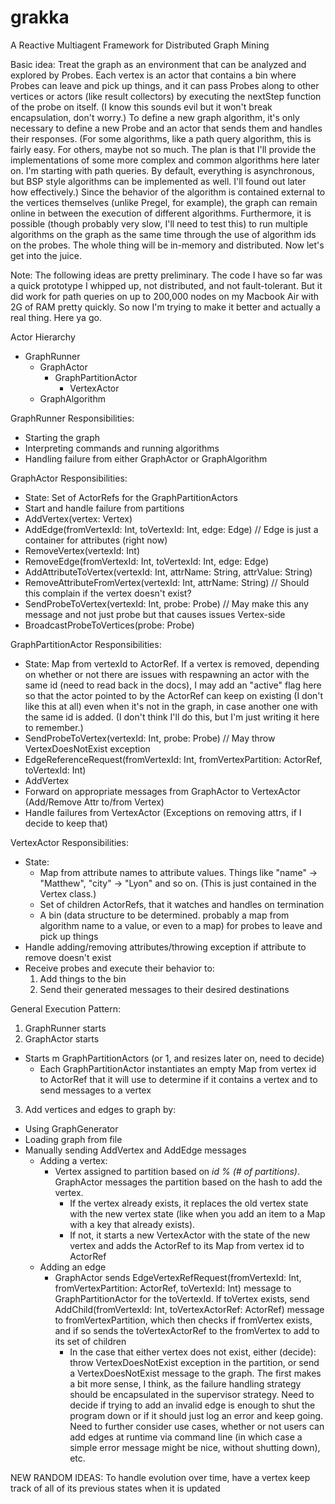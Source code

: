 grakka
======

A Reactive Multiagent Framework for Distributed Graph Mining

Basic idea: Treat the graph as an environment that can be analyzed and explored
by Probes. Each vertex is an actor that contains a bin where Probes can leave
and pick up things, and it can pass Probes along to other vertices or actors
(like result collectors) by executing the nextStep function of the probe on
itself. (I know this sounds evil but it won't break encapsulation, don't worry.)
To define a new graph algorithm, it's only necessary to define a new Probe and
an actor that sends them and handles their responses. (For some algorithms, like
a path query algorithm, this is fairly easy. For others, maybe not so much. The
plan is that I'll provide the implementations of some more complex and common
algorithms here later on. I'm starting with path queries. By default, everything
is asynchronous, but BSP style algorithms can be implemented as well. I'll found
out later how effectively.) Since the behavior of the algorithm is contained
external to the vertices themselves (unlike Pregel, for example), the graph can
remain online in between the execution of different algorithms. Furthermore, it
is possible (though probably very slow, I'll need to test this) to run multiple
algorithms on the graph as the same time through the use of algorithm ids on the
probes.  The whole thing will be in-memory and distributed. Now let's get into
the juice.

Note: The following ideas are pretty preliminary. The code I have so far was a
quick prototype I whipped up, not distributed, and not fault-tolerant. But it
did work for path queries on up to 200,000 nodes on my Macbook Air with 2G of
RAM pretty quickly. So now I'm trying to make it better and actually a real
thing. Here ya go.

Actor Hierarchy
* GraphRunner
  * GraphActor
    * GraphPartitionActor
      * VertexActor 
  * GraphAlgorithm

GraphRunner Responsibilities:
* Starting the graph
* Interpreting commands and running algorithms
* Handling failure from either GraphActor or GraphAlgorithm

GraphActor Responsibilities:
* State: Set of ActorRefs for the GraphPartitionActors
* Start and handle failure from partitions
* AddVertex(vertex: Vertex) 
* AddEdge(fromVertexId: Int, toVertexId: Int, edge: Edge) // Edge is just a container for attributes (right now)
* RemoveVertex(vertexId: Int)
* RemoveEdge(fromVertexId: Int, toVertexId: Int, edge: Edge)
* AddAttributeToVertex(vertexId: Int, attrName: String, attrValue: String)
* RemoveAttributeFromVertex(vertexId: Int, attrName: String) // Should this complain if the vertex doesn't exist?
* SendProbeToVertex(vertexId: Int, probe: Probe) // May make this any message and not just probe but that causes issues Vertex-side
* BroadcastProbeToVertices(probe: Probe) 

GraphPartitionActor Responsibilities:
* State: Map from vertexId to ActorRef. If a vertex is removed, depending on
  whether or not there are issues with respawning an actor with the same id
  (need to read back in the docs), I may add an "active" flag here so that the
  actor pointed to by the ActorRef can keep on existing (I don't like this at
  all) even when it's not in the graph, in case another one with the same id is
  added. (I don't think I'll do this, but I'm just writing it here to remember.)
* SendProbeToVertex(vertexId: Int, probe: Probe) // May throw VertexDoesNotExist exception 
* EdgeReferenceRequest(fromVertexId: Int, fromVertexPartition: ActorRef, toVertexId: Int)
* AddVertex
* Forward on appropriate messages from GraphActor to VertexActor
  (Add/Remove Attr to/from Vertex)
* Handle failures from VertexActor (Exceptions on removing attrs, if I decide to
  keep that)

VertexActor Responsibilities:
* State:  
  * Map from attribute names to attribute values.  Things like "name" ->
  "Matthew", "city" -> "Lyon" and so on. (This is just contained in the Vertex
  class.)
  * Set of children ActorRefs, that it watches and handles on termination
  * A bin (data structure to be determined. probably a map from algorithm name
    to a value, or even to a map) for probes to leave and pick up things
* Handle adding/removing attributes/throwing exception if attribute to remove
  doesn't exist  
* Receive probes and execute their behavior to:
  1. Add things to the bin
  2. Send their generated messages to their desired destinations

General Execution Pattern:

1. GraphRunner starts
2. GraphActor starts
  * Starts m GraphPartitionActors (or 1, and resizes later on, need to decide)
    * Each GraphPartitionActor instantiates an empty Map from vertex id to
      ActorRef that it will use to determine if it contains a vertex and to send
      messages to a vertex
3.  Add vertices and edges to graph by:
  * Using GraphGenerator
  * Loading graph from file
  * Manually sending AddVertex and AddEdge messages
    * Adding a vertex:
      * Vertex assigned to partition based on *id % (# of partitions)*.
        GraphActor messages the partition based on the hash to add the vertex.
        * If the vertex already exists, it replaces the old vertex state with the
          new vertex state (like when you add an item to a Map with a key that
          already exists).
        * If not, it starts a new VertexActor with the state of the new vertex
          and adds the ActorRef to its Map from vertex id to ActorRef
    * Adding an edge 
      * GraphActor sends EdgeVertexRefRequest(fromVertexId: Int, fromVertexPartition: ActorRef, toVertexId: Int)
          message to GraphPartitionActor for the toVertexId. If toVertex exists, 
          send AddChild(fromVertexId: Int, toVertexActorRef: ActorRef) message to 
          fromVertexPartition, which then checks if fromVertex exists, and if so
          sends the toVertexActorRef to the fromVertex to add to its set of
          children
        * In the case that either vertex does not exist, either (decide): throw
          VertexDoesNotExist exception in the partition, or send a
          VertexDoesNotExist message to the graph.  The first makes a bit more
          sense, I think, as the failure handling strategy should be
          encapsulated in the supervisor strategy. Need to decide if trying to
          add an invalid edge is enough to shut the program down or if it should
          just log an error and keep going. Need to further consider use cases,
          whether or not users can add edges at runtime via command line (in
          which case a simple error message might be nice, without shutting
          down), etc.

NEW RANDOM IDEAS:
To handle evolution over time, have a vertex keep track of all of its previous states when it is updated


